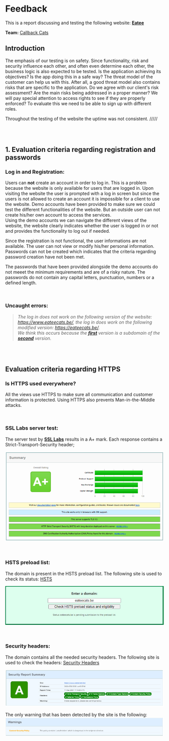 # Feedback

This is a report discussing and testing the following website: **[Eatee](https://www.eateecats.be/)**

**Team:** [Callback Cats](https://github.com/EHB-TI/web-app-callback-cats)

## Introduction

The emphasis of our testing is on safety. Since functionality, risk and security influence each other, and often even determine each other, the business logic is also expected to be tested. Is the application achieving its objectives? Is the app doing this in a safe way? The threat model of the customer can help us with this. After all, a good threat model also contains risks that are specific to the application. Do we agree with our client's risk assessment? Are the main risks being addressed in a proper manner? We will pay special attention to access rights to see if they are properly enforced? To evaluate this we need to be able to sign up with different roles.

Throughout the testing of the website the uptime was not consistent. /////

<br/><br/>

## 1. Evaluation criteria regarding registration and passwords

### **Log in and Registration:**

Users can **not** create an account in order to log in. This is a problem because the website is only available for users that are logged in. Upon visiting the website the user is prompted with a log in screen but since the users is not allowed to create an account it is impossible for a client to use the website. Demo accounts have been provided to make sure we could test the different functionalities of the website. But an outside user can not create his/her own account to access the services.  
Using the demo accounts we can navigate the different views of the website, the website clearly indicates whether the user is logged in or not and provides the functionality to log out if needed.

Since the registration is not functional, the user informations are not available. The user can not view or modify his/her personal information. Passwords can not be created which indicates that the criteria regarding password creation have not been met.

The passwords that have been provided alongside the demo accounts do not meeet the minimum requirements and are of a risky nature. The passwords do not contain any capital letters, punctuation, numbers or a defined length.



<br>

### **Uncaught errors:**

> _The log in does not work on the following version of the website: https://www.eateecats.be/, the log in does work on the following modified version: https://eateecats.be/.  
> We think this occurs because the **[first](https://www.eateecats.be/)** version is a subdomain of the **[second](https://eateecats.be/)** version._

<br/><br/>

## Evaluation criteria regarding HTTPS

### **Is HTTPS used everywhere?**

All the views use HTTPS to make sure all communication and customer information is protected. Using HTTPS also prevents Man-in-the-Middle attacks.

<br>

### **SSL Labs server test:**

The server test by **[SSL Labs](https://www.ssllabs.com/ssltest/index.html)** results in a A+ mark. Each response contains a Strict-Transport-Security header;

![SSL Labs Mark](Images/SSL_Labs_Callback_Cats.PNG)

<br>

### **HSTS preload list:**

The domain is present in the HSTS preload list. The following site is used to check its status: [HSTS](https://hstspreload.org/)

![HSTS](Images/HSTS_Callback_Cats.PNG)

<br>

### **Security headers:**

The domain contains all the needed security headers. The following site is used to check the headers: [Security Headers](https://securityheaders.com/)

![Security Headers](Images/Headers_Callback_Cats.PNG)

The only warning that has been detected by the site is the following:
<br>
![Security Headers](Images/Headers_Warning_Callback_Cats.PNG)

<br>



<!-- <br/><br/>

## Evaluation criteria regarding protection against typical web vulnerabilities

<br/><br/>

## Evaluation criteria regarding REST API's

<br/><br/>

## DAST

<br/><br/>

## SCA

<br/><br/>

## Other network attacks - (D)DOS -->
